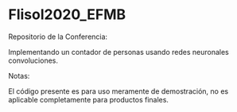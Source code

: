 # Flisol2020_EFMB
Repositorio de la Conferencia: 

Implementando un contador de personas usando redes neuronales convoluciones.


Notas:

El código presente es para uso meramente de demostración, no es aplicable completamente para productos finales.

